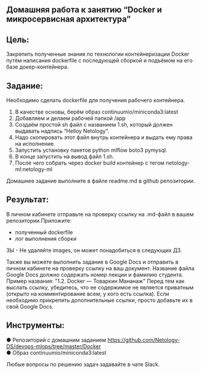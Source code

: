 ## Домашняя работа к занятию “Docker и микросервисная архитектура”

## **Цель**: 

Закрепить полученные знания по технологии контейнеризации Docker путём написания dockerfile с последующей сборкой и подъёмом на его базе докер-контейнера.

## **Задание**:
Необходимо сделать dockerfile для получения рабочего контейнера.
1.	В качестве основы, берём образ continuumio/miniconda3:latest
2.	Добавляем и делаем рабочей папкой /app 
3.	Создаём простой sh файл с названием 1.sh, который должен выдавать надпись “Helloy Netology”.
4.	Надо скопировать этот файл внутрь контейнера и выдать ему права на исполнение.
5.	Запустить установку пакетов python mlflow boto3 pymysql.
6.	В конце запустить на вывод файл 1.sh.
7.	После чего собрать через docker build контейнер с тегом netology-ml:netology-ml

Домашнее задание выполните в файле readme.md в github репозитории.

## **Результат**: 
В личном кабинете отправьте на проверку ссылку на .md-файл в вашем репозитории.Приложите:
- полученный dockerfile
- лог выполнения сборки

ЗЫ  - Не удаляйте images, он может понадобиться в следующих ДЗ.

Также вы можете выполнить задание в Google Docs и отправить в личном кабинете на проверку ссылку на ваш документ. Название файла Google Docs должно содержать номер лекции и фамилию студента. Пример названия: "1.2. Docker — Товаркин Мананаж" Перед тем как выслать ссылку, убедитесь, что ее содержимое не является приватным (открыто на комментирование всем, у кого есть ссылка). Если необходимо прикрепить дополнительные ссылки, просто добавьте их в свой Google Docs.

## **Инструменты**:

●	Репозиторий с домашним заданием https://github.com/Netology-DS/devops-mlops/tree/master/Docker   
●	Образ continuumio/miniconda3:latest

Любые вопросы по решению задач задавайте в чате Slack.
